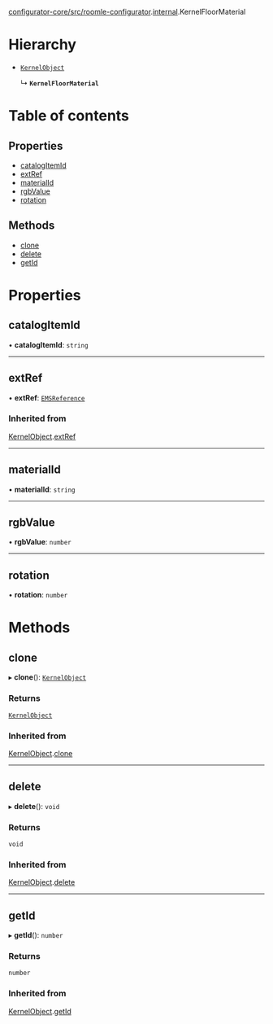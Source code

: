 [configurator-core/src/roomle-configurator](../modules/configurator_core_src_roomle_configurator.md).[internal](../modules/configurator_core_src_roomle_configurator._internal_.md).KernelFloorMaterial

# Hierarchy

- [`KernelObject`](configurator_core_src_roomle_configurator._internal_.KernelObject.md)

  ↳ **`KernelFloorMaterial`**

# Table of contents

## Properties

- [catalogItemId](configurator_core_src_roomle_configurator._internal_.KernelFloorMaterial.md#catalogitemid)
- [extRef](configurator_core_src_roomle_configurator._internal_.KernelFloorMaterial.md#extref)
- [materialId](configurator_core_src_roomle_configurator._internal_.KernelFloorMaterial.md#materialid)
- [rgbValue](configurator_core_src_roomle_configurator._internal_.KernelFloorMaterial.md#rgbvalue)
- [rotation](configurator_core_src_roomle_configurator._internal_.KernelFloorMaterial.md#rotation)

## Methods

- [clone](configurator_core_src_roomle_configurator._internal_.KernelFloorMaterial.md#clone)
- [delete](configurator_core_src_roomle_configurator._internal_.KernelFloorMaterial.md#delete)
- [getId](configurator_core_src_roomle_configurator._internal_.KernelFloorMaterial.md#getid)

# Properties

## catalogItemId

• **catalogItemId**: `string`

___

## extRef

• **extRef**: [`EMSReference`](configurator_core_src_roomle_configurator._internal_.EMSReference.md)

### Inherited from

[KernelObject](configurator_core_src_roomle_configurator._internal_.KernelObject.md).[extRef](configurator_core_src_roomle_configurator._internal_.KernelObject.md#extref)

___

## materialId

• **materialId**: `string`

___

## rgbValue

• **rgbValue**: `number`

___

## rotation

• **rotation**: `number`

# Methods

## clone

▸ **clone**(): [`KernelObject`](configurator_core_src_roomle_configurator._internal_.KernelObject.md)

### Returns

[`KernelObject`](configurator_core_src_roomle_configurator._internal_.KernelObject.md)

### Inherited from

[KernelObject](configurator_core_src_roomle_configurator._internal_.KernelObject.md).[clone](configurator_core_src_roomle_configurator._internal_.KernelObject.md#clone)

___

## delete

▸ **delete**(): `void`

### Returns

`void`

### Inherited from

[KernelObject](configurator_core_src_roomle_configurator._internal_.KernelObject.md).[delete](configurator_core_src_roomle_configurator._internal_.KernelObject.md#delete)

___

## getId

▸ **getId**(): `number`

### Returns

`number`

### Inherited from

[KernelObject](configurator_core_src_roomle_configurator._internal_.KernelObject.md).[getId](configurator_core_src_roomle_configurator._internal_.KernelObject.md#getid)
